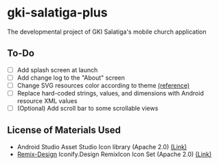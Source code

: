 # gki-salatiga-plus
The developmental project of GKI Salatiga's mobile church application

## To-Do

- [ ] Add splash screen at launch
- [ ] Add change log to the "About" screen
- [ ] Change SVG resources color according to theme [(reference)](https://stackoverflow.com/questions/33126904/change-fillcolor-of-a-vector-in-android-programmatically)
- [ ] Replace hard-coded strings, values, and dimensions with Android resource XML values
- [ ] (Optional) Add scroll bar to some scrollable views

## License of Materials Used

- Android Studio Asset Studio Icon library (Apache 2.0) [(Link)](https://developer.android.com/studio/write/create-app-icons)
- [Remix-Design](https://github.com/Remix-Design) Iconify.Design RemixIcon Icon Set (Apache 2.0) [(Link)](https://icon-sets.iconify.design/ri)
